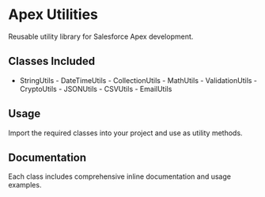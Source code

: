 #  Apex Utilities

Reusable utility library for Salesforce Apex development.

##  Classes Included
- StringUtils - DateTimeUtils - CollectionUtils - MathUtils - ValidationUtils - CryptoUtils - JSONUtils - CSVUtils - EmailUtils

##  Usage
Import the required classes into your project and use as utility methods.

##  Documentation
Each class includes comprehensive inline documentation and usage examples.
